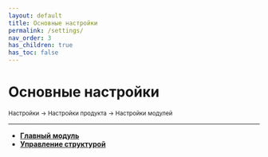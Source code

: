 ```yaml
---
layout: default
title: Основные настройки
permalink: /settings/
nav_order: 3
has_children: true
has_toc: false
---
```


# Основные настройки

<sub>Настройки → Настройки продукта → Настройки модулей</sub>

---

- [**Главный модуль**](/bitrix/settings/main)
- [**Управление структурой**](/bitrix/settings/fileman)
